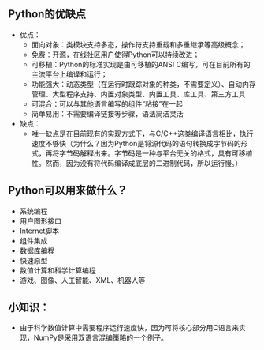 ## Python的优缺点
* 优点：
  * 面向对象：类模块支持多态，操作符支持重载和多重继承等高级概念；
  * 免费：开源，在线社区用户使得Python可以持续改进；
  * 可移植：Python的标准实现是由可移植的ANSI C编写，可在目前所有的主流平台上编译和运行；
  * 功能强大：动态类型（在运行时跟踪对象的种类，不需要定义）、自动内存管理、大型程序支持、内置对象类型、内置工具、库工具、第三方工具
  * 可混合：可以与其他语言编写的组件“粘接”在一起
  * 简单易用：不需要编译链接等步骤，语法简洁灵活
* 缺点：
  * 唯一缺点是在目前现有的实现方式下，与C/C++这类编译语言相比，执行速度不够快（为什么？因为Python是将源代码的语句转换成字节码的形式，再将字节码解释出来。字节码是一种与平台无关的格式，具有可移植性。然而，因为没有将代码编译成底层的二进制代码，所以运行慢。）

## Python可以用来做什么？
* 系统编程
* 用户图形接口
* Internet脚本
* 组件集成
* 数据库编程
* 快速原型
* 数值计算和科学计算编程
* 游戏、图像、人工智能、XML、机器人等

## 小知识：
* 由于科学数值计算中需要程序运行速度快，因为可将核心部分用C语言来实现，NumPy是采用双语言混编策略的一个例子。
